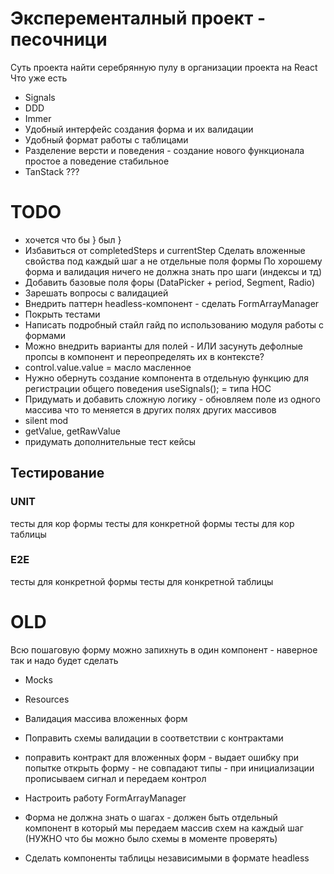 # Эксперементалный проект - песочници
Суть проекта найти серебрянную пулу в организации проекта на React
Что уже есть
- Signals
- DDD
- Immer
- Удобный интерфейс создания форма и их валидации
- Удобный формат работы с таблицами
- Разделение версти и поведения - создание нового функционала простое а поведение стабильное
- TanStack ???

# TODO
- хочется что бы <BasicInfoForm form={form} />} был <BasicInfoForm control={form} />}
- Избавиться от completedSteps и currentStep
    Сделать вложенные свойства под каждый шаг а не отдельные поля формы
    По хорошему форма и валидация ничего не должна знать про шаги (индексы и тд)
- Добавить базовые поля форы (DataPicker + period, Segment, Radio)
- Зарешать вопросы с валидацией
- Внедрить паттерн headless-компонент - сделать FormArrayManager
- Покрыть тестами
- Написать подробный стайл гайд по использованию модуля работы с формами
- Можно внедрить варианты для полей - ИЛИ засунуть дефолные пропсы в компонент и переопределять их в контексте?
- control.value.value = масло масленное
- Нужно обернуть создание компонента в отдельную функцию для регистрации общего поведения useSignals(); = типа HOC
- Придумать и добавить сложную логику - обновляем поле из одного массива что то меняется в других полях других массивов
- silent mod
- getValue, getRawValue
- придумать дополнительные тест кейсы
## Тестирование
### UNIT
тесты для кор формы
тесты для конкретной формы
тесты для кор таблицы
### E2E
тесты для конкретной формы
тесты для конкретной таблицы


# OLD
Всю пошаговую форму можно запихнуть в один компонент - наверное так и надо будет сделать
- Mocks
- Resources
- Валидация массива вложенных форм
- Поправить схемы валидации в соответствии с контрактами
- поправить контракт для вложенных форм - выдает ошибку при попытке открыть форму - не совпадают типы - при инициализации прописываем сигнал и передаем контрол
- Настроить работу FormArrayManager
- Форма не должна знать о шагах - должен быть отдельный компонент в который мы передаем массив схем на каждый шаг (НУЖНО что бы можно было схемы в моменте проверять)

- Сделать компоненты таблицы независимыми в формате headless